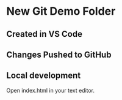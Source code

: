 # New Git Demo Folder

## Created in VS Code

## Changes Pushed to GitHub

## Local development

Open index.html in your text editor.